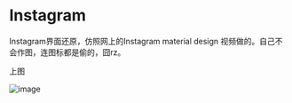 Instagram
=========

Instagram界面还原，仿照网上的Instagram material design 视频做的。自己不会作图，连图标都是偷的，囧rz。

上图

![image](https://raw.githubusercontent.com/RoyWallace/Instagram/master/gif/instagram1.gif)
